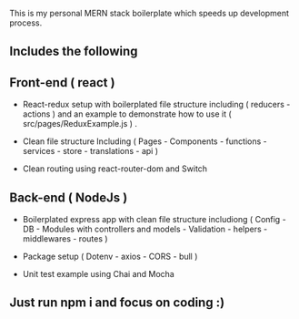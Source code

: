 This is my personal MERN stack boilerplate which speeds up development process.

## Includes the following

## Front-end ( react )

- React-redux setup with boilerplated file structure including ( reducers - actions ) and an example to demonstrate how to use it ( src/pages/ReduxExample.js ) .

- Clean file structure Including ( Pages - Components - functions - services - store - translations - api )

- Clean routing using react-router-dom and Switch

## Back-end ( NodeJs )

- Boilerplated express app with clean file structure includiong ( Config - DB - Modules with controllers and models - Validation - helpers - middlewares - routes )

- Package setup ( Dotenv - axios - CORS - bull )

- Unit test example using Chai and Mocha

## Just run npm i and focus on coding :)
